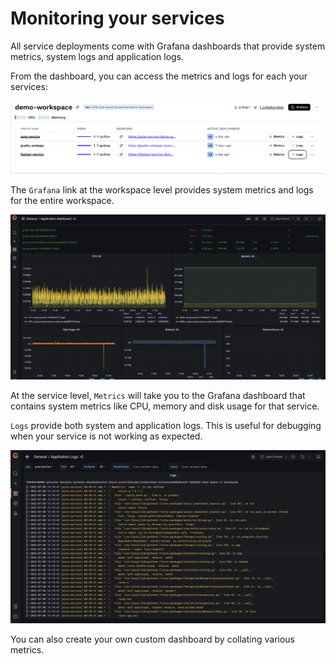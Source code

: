 # Monitoring your services

All service deployments come with Grafana dashboards that provide system metrics, system logs and application logs.

From the dashboard, you can access the metrics and logs for each your services:

![Logs and Metrics](../assets/logs-metrics.png)

The `Grafana` link at the workspace level provides system metrics and logs for the entire workspace.

![Grafana System Metrics](../assets/grafana.png)


At the service level, `Metrics` will take you to the Grafana dashboard that contains system metrics like CPU, memory and disk usage for that service.

`Logs` provide both system and application logs. This is useful for debugging when your service is not working as expected.

![Application Logs](../assets/app-logs.png)

You can also create your own custom dashboard by collating various metrics.